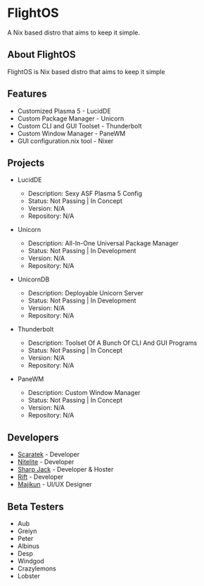 # FlightOS
A Nix based distro that aims to keep it simple.

## About FlightOS
FlightOS is Nix based distro that aims to keep it simple

## Features
- Customized Plasma 5 - LucidDE
- Custom Package Manager - Unicorn
- Custom CLI and GUI Toolset - Thunderbolt
- Custom Window Manager - PaneWM
- GUI configuration.nix tool - Nixer

## Projects
- LucidDE
  - Description: Sexy ASF Plasma 5 Config
  - Status: Not Passing | In Concept
  - Version: N/A
  - Repository: N/A
  
- Unicorn
  - Description: All-In-One Universal Package Manager
  - Status: Not Passing | In Development
  - Version: N/A
  - Repository: N/A
  
- UnicornDB
  - Description: Deployable Unicorn Server 
  - Status: Not Passing | In Development
  - Version: N/A
  - Repository: N/A
  
- Thunderbolt
  - Description: Toolset Of A Bunch Of CLI And GUI Programs
  - Status: Not Passing | 
  In Concept
  - Version: N/A
  - Repository: N/A
  
- PaneWM
  - Description: Custom Window Manager
  - Status: Not Passing | In Concept
  - Version: N/A
  - Repository: N/A

## Developers
- [Scaratek](https://github.com/scaratek) - Developer
- [Nitelite](https://github.com/lappyxd) - Developer
- [Sharp Jack](https://github.com/Sharpjackv) - Developer & Hoster
- [Rift](https://github.com/slushzies) - Developer
- [Majikun](https://github.com/madjikdotpng) - UI/UX Designer

## Beta Testers
- Aub
- Greiyn
- Peter
- Albinus
- Desp
- Windgod
- Crazylemons
- Lobster
